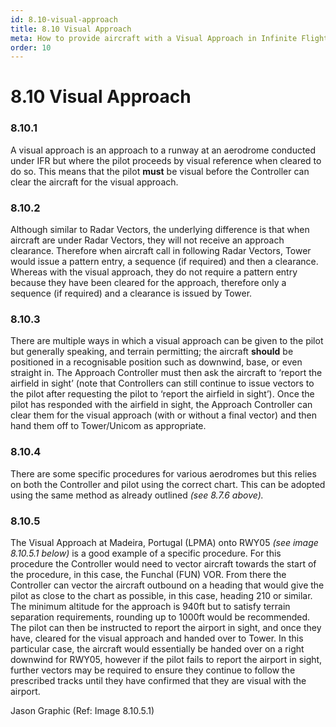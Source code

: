```yaml
---
id: 8.10-visual-approach
title: 8.10 Visual Approach
meta: How to provide aircraft with a Visual Approach in Infinite Flight.
order: 10
---
```


# 8.10  Visual Approach

 

### 8.10.1    

A visual approach is an approach to a runway at an aerodrome conducted under IFR but where the pilot proceeds by visual reference when cleared to do so. This means that the pilot **must** be visual before the Controller can clear the aircraft for the visual approach.



### 8.10.2    

Although similar to Radar Vectors, the underlying difference is that when aircraft are under Radar Vectors, they will not receive an approach clearance. Therefore when aircraft call in following Radar Vectors, Tower would issue a pattern entry, a sequence (if required) and then a clearance. Whereas with the visual approach, they do not require a pattern entry because they have been cleared for the approach, therefore only a sequence (if required) and a clearance is issued by Tower.



### 8.10.3    

There are multiple ways in which a visual approach can be given to the pilot but generally speaking, and terrain permitting; the aircraft **should** be positioned in a recognisable position such as downwind, base, or even straight in. The Approach Controller must then ask the aircraft to ‘report the airfield in sight’ (note that Controllers can still continue to issue vectors to the pilot after requesting the pilot to ‘report the airfield in sight’). Once the pilot has responded with the airfield in sight, the Approach Controller can clear them for the visual approach (with or without a final vector) and then hand them off to Tower/Unicom as appropriate.



### 8.10.4    

There are some specific procedures for various aerodromes but this relies on both the Controller and pilot using the correct chart. This can be adopted using the same method as already outlined *(see 8.7.6 above).*



### 8.10.5    

The Visual Approach at Madeira, Portugal (LPMA) onto RWY05 *(see image 8.10.5.1 below)* is a good example of a specific procedure. For this procedure the Controller would need to vector aircraft towards the start of the procedure, in this case, the Funchal (FUN) VOR. From there the Controller can vector the aircraft outbound on a heading that would give the pilot as close to the chart as possible, in this case, heading 210 or similar. The minimum altitude for the approach is 940ft but to satisfy terrain separation requirements, rounding up to 1000ft would be recommended. The pilot can then be instructed to report the airport in sight, and once they have, cleared for the visual approach and handed over to Tower. In this particular case, the aircraft would essentially be handed over on a right downwind for RWY05, however if the pilot fails to report the airport in sight, further vectors may be required to ensure they continue to follow the prescribed tracks until they have confirmed that they are visual with the airport.



Jason Graphic (Ref: Image 8.10.5.1)

 